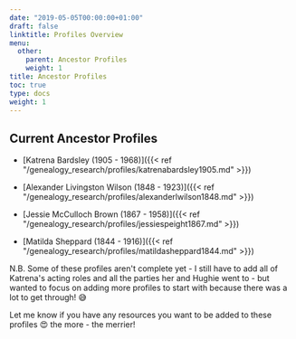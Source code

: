 ```yaml
---
date: "2019-05-05T00:00:00+01:00"
draft: false
linktitle: Profiles Overview
menu:
  other:
    parent: Ancestor Profiles
    weight: 1
title: Ancestor Profiles
toc: true
type: docs
weight: 1
---
```


## Current Ancestor Profiles

* [Katrena Bardsley (1905 - 1968)]({{< ref "/genealogy_research/profiles/katrenabardsley1905.md" >}})

* [Alexander Livingston Wilson (1848 - 1923)]({{< ref "/genealogy_research/profiles/alexanderlwilson1848.md" >}})

* [Jessie McCulloch Brown (1867 - 1958)]({{< ref "/genealogy_research/profiles/jessiespeight1867.md" >}})

* [Matilda Sheppard (1844 - 1916)]({{< ref "/genealogy_research/profiles/matildasheppard1844.md" >}})

N.B. Some of these profiles aren't complete yet - I still have to add all of Katrena's acting roles and all the parties her and Hughie went to - but wanted to focus on adding more profiles to start with because there was a lot to get through! :sweat_smile:

Let me know if you have any resources you want to be added to these profiles :heart_eyes: the more - the merrier!









